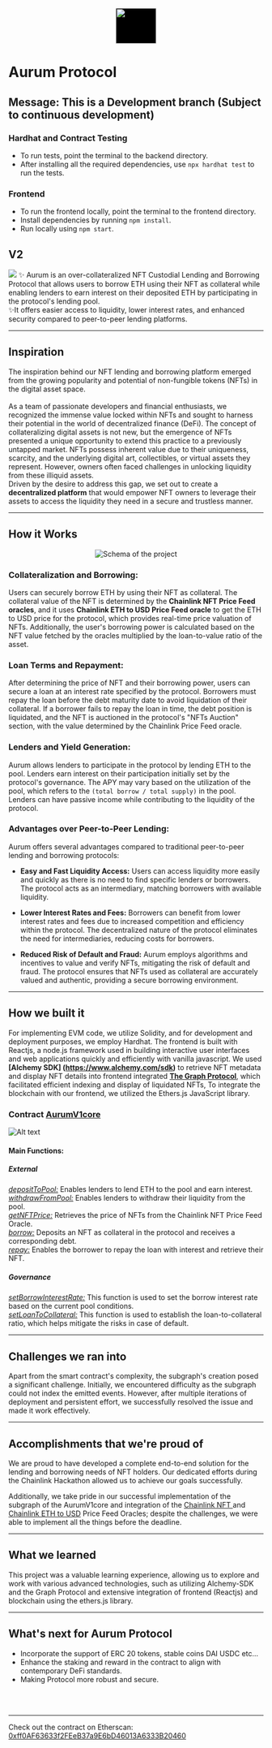 <p align = "center"> 
  <img src="./svg.svg" height="70" width="80" style="background-color: black; display: inline-block;">
</p align = "center">

# Aurum Protocol
## Message: This is a Development branch (Subject to continuous development)
### Hardhat and Contract Testing
- To run tests, point the terminal to the backend directory.
- After installing all the required dependencies, use `npx hardhat test` to run the tests.
### Frontend
- To run the frontend locally, point the terminal to the frontend directory.
- Install dependencies by running `npm install`.
- Run locally using `npm start`.

## V2
![](./backend/contracts/V2/schema.svg)
✨ Aurum is an over-collateralized NFT Custodial Lending and Borrowing Protocol that allows users to borrow ETH using their NFT as collateral while enabling lenders to earn interest on their deposited ETH by participating in the protocol's lending pool. <br />
✨It offers easier access to liquidity, lower interest rates, and enhanced security compared to peer-to-peer lending platforms.

---
## Inspiration
The inspiration behind our NFT lending and borrowing platform emerged from the growing popularity and potential of non-fungible tokens (NFTs) in the digital asset space. <br /> <br />
As a team of passionate developers and financial enthusiasts, we recognized the immense value locked within NFTs and sought to harness their potential in the world of decentralized finance (DeFi).
The concept of collateralizing digital assets is not new, but the emergence of NFTs presented a unique opportunity to extend this practice to a previously untapped market. NFTs possess inherent value due to their uniqueness, scarcity, and the underlying digital art, collectibles, or virtual assets they represent. However, owners often faced challenges in unlocking liquidity from these illiquid assets. <br />
Driven by the desire to address this gap, we set out to create a **decentralized platform** that would empower NFT owners to leverage their assets to access the liquidity they need in a secure and trustless manner. 
***
## How it Works  
 <p align = "center">
  <img src="https://github.com/startup-dreamer/NFT-Lending-Borrowing-protocol/raw/master/Flow%20Chart2.png" alt="Schema of the project" title="Schema" />
</p align = "center">


### Collateralization and Borrowing:
  Users can securely borrow ETH by using their NFT as collateral. The collateral value of the NFT is determined by the **Chainlink NFT Price Feed oracles**, and it uses **Chainlink ETH to USD Price Feed oracle** to get the ETH to USD price for the protocol, which provides real-time price valuation of NFTs. Additionally, the user's borrowing power is calculated based on the NFT value fetched by the oracles multiplied by the loan-to-value ratio of the asset.

### Loan Terms and Repayment:
After determining the price of NFT and their borrowing power, users can secure a loan at an interest rate specified by the protocol. Borrowers must repay the loan before the debt maturity date to avoid liquidation of their collateral. If a borrower fails to repay the loan in time, the debt position is liquidated, and the NFT is auctioned in the protocol's "NFTs Auction" section, with the value determined by the Chainlink Price Feed oracle.

### Lenders and Yield Generation:
  Aurum allows lenders to participate in the protocol by lending ETH to the pool. Lenders earn interest on their participation initially set by the protocol's governance. The APY may vary based on the utilization of the pool, which refers to the `(total borrow / total supply)` in the pool. Lenders can have passive income while contributing to the liquidity of the protocol.

### Advantages over Peer-to-Peer Lending:
  Aurum offers several advantages compared to traditional peer-to-peer lending and borrowing protocols:

  * **Easy and Fast Liquidity Access:** Users can access liquidity more easily and quickly as there is no need to find specific lenders or borrowers. The protocol acts as an intermediary, matching borrowers with available liquidity.

  * **Lower Interest Rates and Fees:** Borrowers can benefit from lower interest rates and fees due to increased competition and efficiency within the protocol. The decentralized nature of the protocol eliminates the need for intermediaries, reducing costs for borrowers.

  * **Reduced Risk of Default and Fraud:** Aurum employs algorithms and incentives to value and verify NFTs, mitigating the risk of default and fraud. The protocol ensures that NFTs used as collateral are accurately valued and authentic, providing a secure borrowing environment.
  
---
## How we built it
  For implementing EVM code, we utilize Solidity, and for development and deployment purposes, we employ Hardhat. 
The frontend is built with Reactjs, a node.js framework used in building interactive user interfaces and web applications quickly and efficiently with vanilla javascript. We used **[Alchemy SDK] (https://www.alchemy.com/sdk)** to retrieve NFT metadata and display NFT details into frontend integrated **[The Graph Protocol](https://thegraph.com/)**, which facilitated efficient indexing and display of liquidated NFTs, To integrate the blockchain with our frontend, we utilized the Ethers.js JavaScript library.


### Contract [AurumV1core](https://github.com/startup-dreamer/NFT-Lending-Borrowing-protocol/tree/master/Hardhat/contracts)

![Alt text](https://github.com/startup-dreamer/NFT-Lending-Borrowing-protocol/raw/master/Hardhat/graph.svg)

#### Main Functions:

##### External

*[depositToPool:](https://github.com/startup-dreamer/NFT-Lending-Borrowing-protocol/blob/c9d297c09ba9a5eb2edb9394a5def8506c13b5d4/Hardhat/contracts/AurumV1core.sol#L104)* Enables lenders to lend ETH to the pool and earn interest. <br/>
*[withdrawFromPool:](https://github.com/startup-dreamer/NFT-Lending-Borrowing-protocol/blob/c9d297c09ba9a5eb2edb9394a5def8506c13b5d4/Hardhat/contracts/AurumV1core.sol#L130)* Enables lenders to withdraw their liquidity from the pool.<br/>
*[getNFTPrice:](https://github.com/startup-dreamer/NFT-Lending-Borrowing-protocol/blob/dcd5b8f60aa3eb8c096a00eb0dfbf2ee7c993e08/Hardhat/contracts/NFTPrice.sol#L24C12-L24C23)* Retrieves the price of NFTs from the Chainlink NFT Price Feed Oracle.<br/>
*[borrow:](https://github.com/startup-dreamer/NFT-Lending-Borrowing-protocol/blob/c9d297c09ba9a5eb2edb9394a5def8506c13b5d4/Hardhat/contracts/AurumV1core.sol#L155)* Deposits an NFT as collateral in the protocol and receives a corresponding debt.<br/>
*[repay:](https://github.com/startup-dreamer/NFT-Lending-Borrowing-protocol/blob/c9d297c09ba9a5eb2edb9394a5def8506c13b5d4/Hardhat/contracts/AurumV1core.sol#L206)* Enables the borrower to repay the loan with interest and retrieve their NFT.<br/>


##### Governance

*[setBorrowInterestRate:](https://github.com/startup-dreamer/NFT-Lending-Borrowing-protocol/blob/c9d297c09ba9a5eb2edb9394a5def8506c13b5d4/Hardhat/contracts/AurumV1core.sol#L248)* This function is used to set the borrow interest rate based on the current pool conditions.<br/>
*[setLoanToCollateral:](https://github.com/startup-dreamer/NFT-Lending-Borrowing-protocol/blob/c9d297c09ba9a5eb2edb9394a5def8506c13b5d4/Hardhat/contracts/AurumV1core.sol#L261)* This function is used to establish the loan-to-collateral ratio, which helps mitigate the risks in case of default.

---

## Challenges we ran into
  Apart from the smart contract's complexity, the subgraph's creation posed a significant challenge. 
  Initially, we encountered difficulty as the subgraph could not index the emitted events. However, after 
  multiple iterations of deployment and persistent effort, we successfully resolved the issue and made it 
  work effectively.

---

## Accomplishments that we're proud of

We are proud to have developed a complete end-to-end solution for the lending and borrowing needs of NFT holders. Our dedicated efforts during the Chainlink Hackathon allowed us to achieve our goals successfully.

Additionally, we take pride in our successful implementation of the subgraph of the AurumV1core and integration of the [Chainlink NFT ](https://docs.chain.link/data-feeds/nft-floor-price) and [Chainlink ETH to USD](https://docs.chain.link/data-feeds/price-feeds/addresses) Price Feed Oracles; despite the challenges, we were able to implement all the things before the deadline.

---

## What we learned

This project was a valuable learning experience, allowing us to explore and work with various advanced technologies, such as utilizing Alchemy-SDK and the Graph Protocol and extensive integration of frontend (Reactjs) and blockchain using the ethers.js library.


---

## What's next for Aurum Protocol
- Incorporate the support of ERC 20 tokens, stable 
coins DAI USDC etc...
- Enhance the staking and reward in the contract to align with contemporary DeFi standards.
- Making Protocol more robust and secure.

<br/><br/>

---

Check out the contract on Etherscan: [0xff0AF63633f2FEeB37a9E6bD46013A6333B20460](https://sepolia.etherscan.io/address/0xff0af63633f2feeb37a9e6bd46013a6333b20460)
